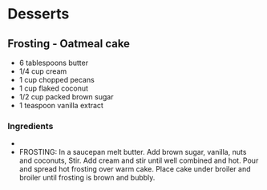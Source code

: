 # Desserts

## Frosting - Oatmeal cake

* 6 tablespoons  butter
* 1/4 cup  cream
* 1 cup chopped pecans
* 1 cup flaked coconut
* 1/2 cup packed brown sugar
* 1 teaspoon  vanilla extract

### Ingredients

* 
* FROSTING:  In a saucepan melt butter.  Add brown sugar, vanilla, nuts and coconuts,  Stir.  Add cream and stir until well combined and hot.  Pour and spread hot frosting over warm cake.  Place cake under broiler and broiler until frosting is brown and bubbly.
